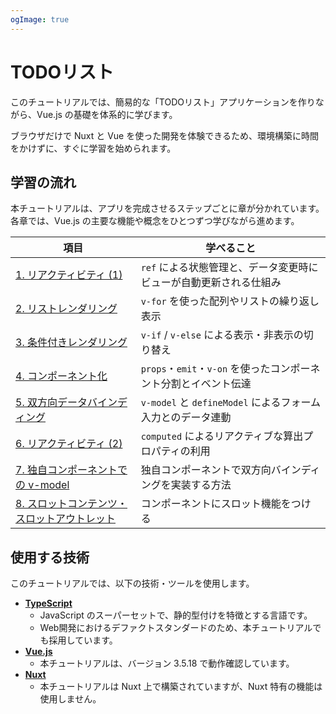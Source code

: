 ```yaml
---
ogImage: true
---
```


# TODOリスト

このチュートリアルでは、簡易的な「TODOリスト」アプリケーションを作りながら、Vue.js の基礎を体系的に学びます。

ブラウザだけで Nuxt と Vue を使った開発を体験できるため、環境構築に時間をかけずに、すぐに学習を始められます。

## 学習の流れ

本チュートリアルは、アプリを完成させるステップごとに章が分かれています。
各章では、Vue.js の主要な機能や概念をひとつずつ学びながら進めます。

| 項目                                                                 | 学べること                                                         |
| -------------------------------------------------------------------- | ------------------------------------------------------------------ |
| [1. リアクティビティ (1)](./todo-list/reactivity-1/)                 | `ref` による状態管理と、データ変更時にビューが自動更新される仕組み |
| [2. リストレンダリング](./todo-list/list-rendering/)                 | `v-for` を使った配列やリストの繰り返し表示                         |
| [3. 条件付きレンダリング](./todo-list/conditional/)                  | `v-if` / `v-else` による表示・非表示の切り替え                     |
| [4. コンポーネント化](./todo-list/componentization-1/)               | `props`・`emit`・`v-on` を使ったコンポーネント分割とイベント伝達   |
| [5. 双方向データバインディング](./todo-list/v-model/)                | `v-model` と `defineModel` によるフォーム入力とのデータ連動        |
| [6. リアクティビティ (2)](./todo-list/reactivity-2/)                 | `computed` によるリアクティブな算出プロパティの利用                |
| [7. 独自コンポーネントでの v-model](./todo-list/componentization-2/) | 独自コンポーネントで双方向バインディングを実装する方法             |
| [8. スロットコンテンツ・スロットアウトレット](./todo-list/v-slot/)   | コンポーネントにスロット機能をつける                               |

## 使用する技術

このチュートリアルでは、以下の技術・ツールを使用します。

- [**TypeScript**](https://www.typescriptlang.org/)
  - JavaScript のスーパーセットで、静的型付けを特徴とする言語です。
  - Web開発におけるデファクトスタンダードのため、本チュートリアルでも採用しています。
- [**Vue.js**](https://ja.vuejs.org/)
  - 本チュートリアルは、バージョン 3.5.18 で動作確認しています。
- [**Nuxt**](https://nuxt.com/)
  - 本チュートリアルは Nuxt 上で構築されていますが、Nuxt 特有の機能は使用しません。
